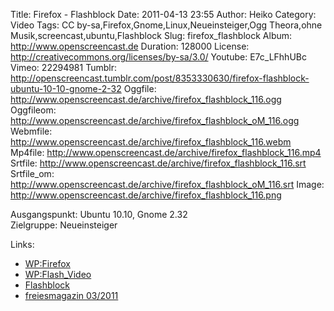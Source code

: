 Title: Firefox - Flashblock
Date: 2011-04-13 23:55
Author: Heiko
Category: Video
Tags: CC by-sa,Firefox,Gnome,Linux,Neueinsteiger,Ogg Theora,ohne Musik,screencast,ubuntu,Flashblock
Slug: firefox_flashblock
Album: http://www.openscreencast.de
Duration: 128000
License: http://creativecommons.org/licenses/by-sa/3.0/
Youtube: E7c_LFhhUBc
Vimeo: 22294981
Tumblr: http://openscreencast.tumblr.com/post/8353330630/firefox-flashblock-ubuntu-10-10-gnome-2-32
Oggfile: http://www.openscreencast.de/archive/firefox_flashblock_116.ogg
Oggfileom: http://www.openscreencast.de/archive/firefox_flashblock_oM_116.ogg
Webmfile: http://www.openscreencast.de/archive/firefox_flashblock_116.webm
Mp4file: http://www.openscreencast.de/archive/firefox_flashblock_116.mp4
Srtfile: http://www.openscreencast.de/archive/firefox_flashblock_116.srt
Srtfile_om: http://www.openscreencast.de/archive/firefox_flashblock_oM_116.srt
Image: http://www.openscreencast.de/archive/firefox_flashblock_116.png

Ausgangspunkt: Ubuntu 10.10, Gnome 2.32  
Zielgruppe: Neueinsteiger  

Links:

  * [WP:Firefox](http://de.wikipedia.org/wiki/Firefox "Link zu Wikipedia Firefox" )
  * [WP:Flash_Video](http://de.wikipedia.org/wiki/Flash_Video "Link zu Wikipedia Flash_Video" )
  * [Flashblock](https://addons.mozilla.org/de/firefox/addon/flashblock/ "Link zu Flashblock" )
  * [freiesmagazin 03/2011](http://www.freiesmagazin.de/freiesMagazin-2011-03 "Link zu freiesmagazin.de" )

